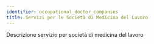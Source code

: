 ```yaml
---
identifier: occupational_doctor_companies
title: Servizi per le Società di Medicina del Lavoro
---
```

Descrizione servizio per società di medicina del lavoro